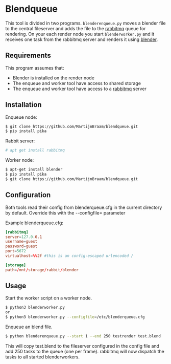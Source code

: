 Blendqueue
==========
This tool is divided in two programs. `blenderenqueue.py` moves a blender file to the central fileserver and adds the
file to the [rabbitmq][rmq] queue for rendering. On your each render node you start `blenderworker.py` and it receives one
task from the rabbitmq server and renders it using [blender].

Requirements
------------
This program assumes that:
- Blender is installed on the render node
- The enqueue and worker tool have access to shared storage
- The enqueue and worker tool have access to a [rabbitmq][rmq] server

Installation
------------
Enqueue node:

```bash
$ git clone https://github.com/MartijnBraam/blendqueue.git
$ pip install pika
```

Rabbit server:

```bash
# apt get install rabbitmq
```

Worker node:

```bash
$ apt-get install blender
$ pip install pika
$ git clone https://github.com/MartijnBraam/blendqueue.git
```

Configuration
-------------
Both tools read their config from blenderqueue.cfg in the current directory by default. Override this with the
--configfile= parameter

Example blenderqueue.cfg:

```conf
[rabbitmq]
server=127.0.0.1
username=guest
password=guest
port=5672
virtualhost=%%2f #this is an config-escaped urlencoded /

[storage]
path=/mnt/storage/rabbit/blender
```

Usage
-----
Start the worker script on a worker node.

```bash
$ python3 blenderworker.py
or
$ python3 blenderworker.py --configfile=/etc/blenderqueue.cfg
```

Enqueue an blend file.

```bash
$ python blenderenqueue.py --start 1 --end 250 testrender test.blend
```

This will copy test.blend to the fileserver configured in the config file and add 250 tasks to the queue (one per frame).
rabbitmq will now dispatch the tasks to all started blenderworkers.

  [rmq]: http://rabbitmq.org
  [blender]: http://blender.org